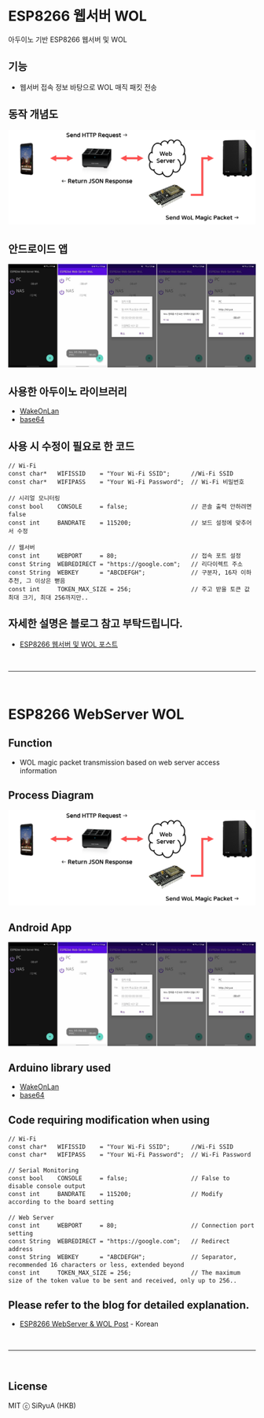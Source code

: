 # ESP8266 웹서버 WOL
아두이노 기반 ESP8266 웹서버 및 WOL

## 기능
 * 웹서버 접속 정보 바탕으로 WOL 매직 패킷 전송
 
## 동작 개념도
![동작개념도](./img/diagram.png)

## 안드로이드 앱
![안드로이드 앱](./img/android_app.jpg) 
 
## 사용한 아두이노 라이브러리
 * [WakeOnLan](https://github.com/a7md0/WakeOnLan)
 * [base64](https://github.com/a7md0/WakeOnLan)

## 사용 시 수정이 필요로 한 코드
```
// Wi-Fi
const char*   WIFISSID    = "Your Wi-Fi SSID";      //Wi-Fi SSID
const char*   WIFIPASS    = "Your Wi-Fi Password";  // Wi-Fi 비밀번호

// 시리얼 모니터링
const bool    CONSOLE     = false;                  // 콘솔 출력 안하려면 false
const int     BANDRATE    = 115200;                 // 보드 설정에 맞추어서 수정

// 웹서버
const int     WEBPORT     = 80;                     // 접속 포트 설정
const String  WEBREDIRECT = "https://google.com";   // 리다이렉트 주소
const String  WEBKEY      = "ABCDEFGH";             // 구분자, 16자 이하 추천, 그 이상은 뻗음
const int     TOKEN_MAX_SIZE = 256;                 // 주고 받을 토큰 값 최대 크기, 최대 256까지만..
```

## 자세한 설명은 블로그 참고 부탁드립니다.
 * [ESP8266 웹서버 및 WOL 포스트](https://brunch.co.kr/@searphiel9/321)

<br>

***

<br>

# ESP8266 WebServer WOL

## Function
 * WOL magic packet transmission based on web server access information

## Process Diagram
![Diagram](./img/diagram.png)

## Android App
![Android App](./img/android_app.jpg) 

## Arduino library used
 * [WakeOnLan](https://github.com/a7md0/WakeOnLan)
 * [base64](https://github.com/a7md0/WakeOnLan)

## Code requiring modification when using
```
// Wi-Fi
const char*   WIFISSID    = "Your Wi-Fi SSID";      //Wi-Fi SSID
const char*   WIFIPASS    = "Your Wi-Fi Password";  // Wi-Fi Password

// Serial Monitoring
const bool    CONSOLE     = false;                  // False to disable console output
const int     BANDRATE    = 115200;                 // Modify according to the board setting

// Web Server
const int     WEBPORT     = 80;                     // Connection port setting
const String  WEBREDIRECT = "https://google.com";   // Redirect address
const String  WEBKEY      = "ABCDEFGH";             // Separator, recommended 16 characters or less, extended beyond
const int     TOKEN_MAX_SIZE = 256;                 // The maximum size of the token value to be sent and received, only up to 256..
```

## Please refer to the blog for detailed explanation.
 * [ESP8266 WebServer & WOL Post](https://brunch.co.kr/@searphiel9/321) - Korean

<br>

***

<br>

## License
MIT ⓒ SiRyuA (HKB)
